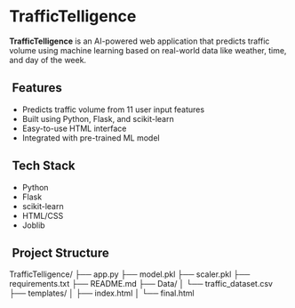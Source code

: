 # TrafficTelligence 

**TrafficTelligence** is an AI-powered web application that predicts traffic volume using machine learning based on real-world data like weather, time, and day of the week.

##  Features

* Predicts traffic volume from 11 user input features
* Built using Python, Flask, and scikit-learn
* Easy-to-use HTML interface
* Integrated with pre-trained ML model

##  Tech Stack

* Python
* Flask
* scikit-learn
* HTML/CSS
* Joblib

##  Project Structure
TrafficTelligence/
├── app.py
├── model.pkl
├── scaler.pkl
├── requirements.txt
├── README.md
├── Data/
│   └── traffic_dataset.csv
├── templates/
│   ├── index.html
│   └── final.html


